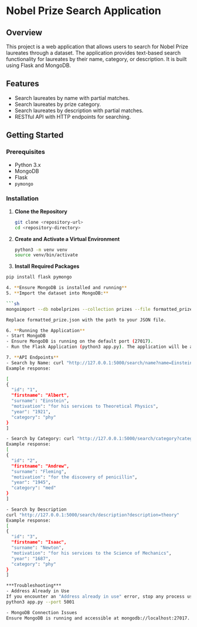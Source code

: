 # Nobel Prize Search Application

## Overview

This project is a web application that allows users to search for Nobel Prize laureates through a dataset. The application provides text-based search functionality for laureates by their name, category, or description. It is built using Flask and MongoDB.

## Features

- Search laureates by name with partial matches.
- Search laureates by prize category.
- Search laureates by description with partial matches.
- RESTful API with HTTP endpoints for searching.

## Getting Started

### Prerequisites

- Python 3.x
- MongoDB
- Flask
- `pymongo`

### Installation

1. **Clone the Repository**

   ```sh
   git clone <repository-url>
   cd <repository-directory>

2. **Create and Activate a Virtual Environment**
   ```sh
   python3 -m venv venv
   source venv/bin/activate

3. **Install Required Packages**

  ```sh
  pip install flask pymongo

4. **Ensure MongoDB is installed and running**
5. **Import the dataset into MongoDB:**

  ```sh
  mongoimport --db nobelprizes --collection prizes --file formatted_prize.json --jsonArray

Replace formatted_prize.json with the path to your JSON file.

6. **Running the Application**
- Start MongoDB
- Ensure MongoDB is running on the default port (27017).
- Run the Flask Application (python3 app.py). The application will be accessible at http://127.0.0.1:5000.

7. **API Endpoints**
- Search by Name: curl "http://127.0.0.1:5000/search/name?name=Einstein"
Example response:

[
  {
    "id": "1",
    "firstname": "Albert",
    "surname": "Einstein",
    "motivation": "for his services to Theoretical Physics",
    "year": "1921",
    "category": "phy"
  }
]

- Search by Category: curl "http://127.0.0.1:5000/search/category?category=physiology"
Example response:
[
  {
    "id": "2",
    "firstname": "Andrew",
    "surname": "Fleming",
    "motivation": "for the discovery of penicillin",
    "year": "1945",
    "category": "med"
  }
]

- Search by Description
curl "http://127.0.0.1:5000/search/description?description=theory"
Example response:
[
  {
    "id": "3",
    "firstname": "Isaac",
    "surname": "Newton",
    "motivation": "for his services to the Science of Mechanics",
    "year": "1687",
    "category": "phy"
  }
]

***Troubleshooting***
- Address Already in Use
If you encounter an "Address already in use" error, stop any process using port 5000 or start Flask on a different port:
python3 app.py --port 5001

- MongoDB Connection Issues
Ensure MongoDB is running and accessible at mongodb://localhost:27017. If you encounter issues, verify the MongoDB server status and connection settings.
